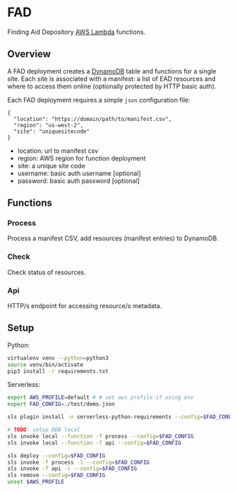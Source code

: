 # FAD

Finding Aid Depository [AWS Lambda](#) functions.

## Overview

A FAD deployment creates a [DynamoDB](#) table and functions for a single site.
Each site is associated with a manifest: a list of EAD resources and where to
access them online (optionally protected by HTTP basic auth).

Each FAD deployment requires a simple `json` configuration file:

```
{
  "location": "https://domain/path/to/manifest.csv",
  "region": "us-west-2",
  "site": "uniquesitecode"
}
```

- location: url to manifest csv
- region: AWS region for function deployment
- site: a unique site code
- username: basic auth username [optional]
- password: basic auth password [optional]

## Functions

### Process

Process a manifest CSV, add resources (manifest entries) to DynamoDB.

### Check

Check status of resources.

### Api

HTTP/s endpoint for accessing resource/s metadata.

## Setup

Python:

```bash
virtualenv venv --python=python3
source venv/bin/activate
pip3 install -r requirements.txt
```

Serverless:

```bash
export AWS_PROFILE=default # # set aws profile if using env
export FAD_CONFIG=./test/demo.json

sls plugin install -n serverless-python-requirements --config=$FAD_CONFIG

# TODO: setup DDB local
sls invoke local --function -f process --config=$FAD_CONFIG
sls invoke local --function -f api --config=$FAD_CONFIG

sls deploy --config=$FAD_CONFIG
sls invoke -f process -l --config=$FAD_CONFIG
sls invoke -f api -l --config=$FAD_CONFIG
sls remove --config=$FAD_CONFIG
unset $AWS_PROFILE
```

